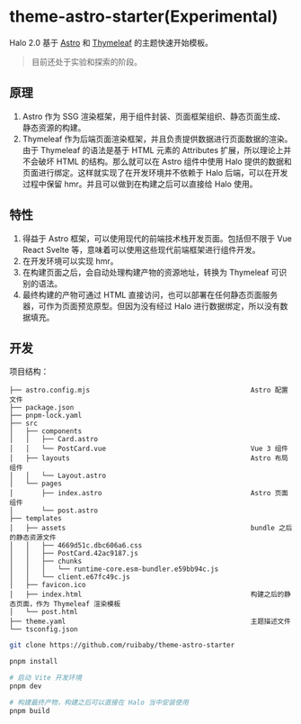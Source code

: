 # theme-astro-starter(Experimental)

Halo 2.0 基于 [Astro](https://astro.build) 和 [Thymeleaf](https://www.thymeleaf.org/) 的主题快速开始模板。

> 目前还处于实验和探索的阶段。

## 原理

1. Astro 作为 SSG 渲染框架，用于组件封装、页面框架组织、静态页面生成、静态资源的构建。
2. Thymeleaf 作为后端页面渲染框架，并且负责提供数据进行页面数据的渲染。由于 Thymeleaf 的语法是基于 HTML 元素的 Attributes 扩展，所以理论上并不会破坏 HTML 的结构。那么就可以在 Astro 组件中使用 Halo 提供的数据和页面进行绑定。这样就实现了在开发环境并不依赖于 Halo 后端，可以在开发过程中保留 hmr。并且可以做到在构建之后可以直接给 Halo 使用。

## 特性

1. 得益于 Astro 框架，可以使用现代的前端技术栈开发页面。包括但不限于 Vue React Svelte 等，意味着可以使用这些现代前端框架进行组件开发。
2. 在开发环境可以实现 hmr。
3. 在构建页面之后，会自动处理构建产物的资源地址，转换为 Thymeleaf 可识别的语法。
4. 最终构建的产物可通过 HTML 直接访问，也可以部署在任何静态页面服务器，可作为页面预览原型。但因为没有经过 Halo 进行数据绑定，所以没有数据填充。

## 开发

项目结构：

```text
├── astro.config.mjs                                        Astro 配置文件
├── package.json
├── pnpm-lock.yaml
├── src
│   ├── components
│   │   ├── Card.astro
│   │   └── PostCard.vue                                    Vue 3 组件
│   ├── layouts                                             Astro 布局组件
│   │   └── Layout.astro
│   └── pages
│       ├── index.astro                                     Astro 页面组件
│       └── post.astro
├── templates
│   ├── assets                                              bundle 之后的静态资源文件
│   │   ├── 4669d51c.dbc606a6.css
│   │   ├── PostCard.42ac9187.js
│   │   ├── chunks
│   │   │   └── runtime-core.esm-bundler.e59bb94c.js
│   │   └── client.e67fc49c.js
│   ├── favicon.ico
│   ├── index.html                                          构建之后的静态页面，作为 Thymeleaf 渲染模板
│   └── post.html
├── theme.yaml                                              主题描述文件
└── tsconfig.json
```

```bash
git clone https://github.com/ruibaby/theme-astro-starter

pnpm install

# 启动 Vite 开发环境
pnpm dev

# 构建最终产物，构建之后可以直接在 Halo 当中安装使用
pnpm build
```
